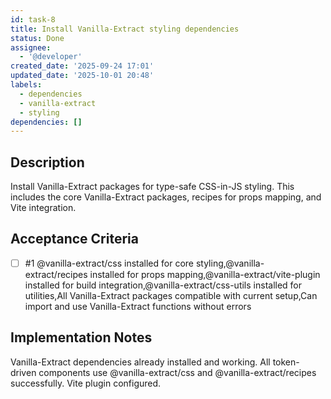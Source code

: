 ```yaml
---
id: task-8
title: Install Vanilla-Extract styling dependencies
status: Done
assignee:
  - '@developer'
created_date: '2025-09-24 17:01'
updated_date: '2025-10-01 20:48'
labels:
  - dependencies
  - vanilla-extract
  - styling
dependencies: []
---
```


## Description

Install Vanilla-Extract packages for type-safe CSS-in-JS styling. This includes the core Vanilla-Extract packages, recipes for props mapping, and Vite integration.

## Acceptance Criteria
<!-- AC:BEGIN -->
- [ ] #1 @vanilla-extract/css installed for core styling,@vanilla-extract/recipes installed for props mapping,@vanilla-extract/vite-plugin installed for build integration,@vanilla-extract/css-utils installed for utilities,All Vanilla-Extract packages compatible with current setup,Can import and use Vanilla-Extract functions without errors
<!-- AC:END -->

## Implementation Notes

Vanilla-Extract dependencies already installed and working. All token-driven components use @vanilla-extract/css and @vanilla-extract/recipes successfully. Vite plugin configured.
